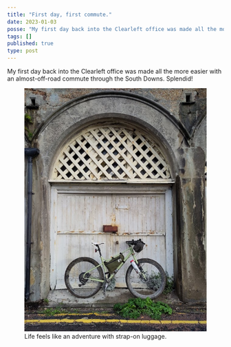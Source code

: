```yaml
---
title: "First day, first commute."
date: 2023-01-03
posse: "My first day back into the Clearleft office was made all the more easier with an almost-off-road commute through the South Downs. Splendid!"
tags: []
published: true
type: post
---
```


My first day back into the Clearleft office was made all the more easier with an almost-off-road commute through the South Downs. Splendid!

<figure>
<img src="/assets/img/thoughts/2023-01/fist-day-first-commute.jpeg" alt="A mountain bike resting against a sea-weathered dilapidated wooden door to an under-arch building on Brighton seafront.">
<figcaption>
Life feels like an adventure with strap-on luggage.
</figcaption>
</figure>
